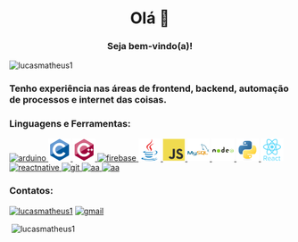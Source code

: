 <h1 align="center">Olá 👋</h1>
<h3 align="center">Seja bem-vindo(a)!</h3>

<p align="left"> <img src="https://komarev.com/ghpvc/?username=lucasmatheus1&label=Profile%20views&color=0e75b6&style=flat" alt="lucasmatheus1" /> </p>
<h3 align="left">Tenho experiência nas áreas de frontend, backend, automação de processos e internet das coisas.</h3>

<h3 align="left">Linguagens e Ferramentas:</h3>
<p align="left"> <a href="https://www.arduino.cc/" target="_blank"> <img src="https://cdn.worldvectorlogo.com/logos/arduino-1.svg" alt="arduino" width="40" height="40"/> </a> <a href="https://www.cprogramming.com/" target="_blank"> <img src="https://raw.githubusercontent.com/devicons/devicon/master/icons/c/c-original.svg" alt="c" width="40" height="40"/> </a> <a href="https://www.w3schools.com/cpp/" target="_blank"> <img src="https://raw.githubusercontent.com/devicons/devicon/master/icons/cplusplus/cplusplus-original.svg" alt="cplusplus" width="40" height="40"/> </a> <a href="https://firebase.google.com/" target="_blank"> <img src="https://www.vectorlogo.zone/logos/firebase/firebase-icon.svg" alt="firebase" width="40" height="40"/> </a> <a href="https://www.java.com" target="_blank"> <img src="https://raw.githubusercontent.com/devicons/devicon/master/icons/java/java-original.svg" alt="java" width="40" height="40"/> </a> <a href="https://developer.mozilla.org/en-US/docs/Web/JavaScript" target="_blank"> <img src="https://raw.githubusercontent.com/devicons/devicon/master/icons/javascript/javascript-original.svg" alt="javascript" width="40" height="40"/> </a> <a href="https://www.mysql.com/" target="_blank"> <img src="https://raw.githubusercontent.com/devicons/devicon/master/icons/mysql/mysql-original-wordmark.svg" alt="mysql" width="40" height="40"/> </a> <a href="https://nodejs.org" target="_blank"> <img src="https://raw.githubusercontent.com/devicons/devicon/master/icons/nodejs/nodejs-original-wordmark.svg" alt="nodejs" width="40" height="40"/> </a> <a href="https://www.python.org" target="_blank"> <img src="https://raw.githubusercontent.com/devicons/devicon/master/icons/python/python-original.svg" alt="python" width="40" height="40"/> </a> <a href="https://reactjs.org/" target="_blank"> <img src="https://raw.githubusercontent.com/devicons/devicon/master/icons/react/react-original-wordmark.svg" alt="react" width="40" height="40"/> </a> <a href="https://reactnative.dev/" target="_blank"> <img src="https://reactnative.dev/img/header_logo.svg" alt="reactnative" width="40" height="40"/> </a> <a href="https://git-scm.com/" target="_blank"> <img src="https://www.vectorlogo.zone/logos/git-scm/git-scm-icon.svg" alt="git" width="40" height="40"/> </a> <a href="https://www.automationanywhere.com/" target="_blank"> <img src="https://apeople.automationanywhere.com/resource/1584466474000/APC_Design/img/logo_automation-anywhere.svg" alt="aa" width="40" height="40"/> </a> <a href="https://www.wdgautomation.com/" target="_blank"> <img src="https://www.wdgautomation.com/wp-content/uploads/2020/07/logo-grande.png" alt="aa" width="60" height="40"/> </a> </p>

<h3 align="left">Contatos:</h3>
<p align="left">
<a href="https://linkedin.com/in/lucasmatheus1" target="blank"><img align="center" src="https://raw.githubusercontent.com/rahuldkjain/github-profile-readme-generator/master/src/images/icons/Social/linked-in-alt.svg" alt="lucasmatheus1" height="30" width="40" /></a>
<a href="mailto:lucassteus@gmail.com" target="blank"><img align="center" src="https://ssl.gstatic.com/ui/v1/icons/mail/rfr/logo_gmail_lockup_default_1x_r2.png" alt="gmail" height="30" width="80" /></a>
</p>


<p>&nbsp;<img align="center" src="https://github-readme-stats.vercel.app/api?username=lucasmatheus1&show_icons=true&locale=en" alt="lucasmatheus1" /></p>
